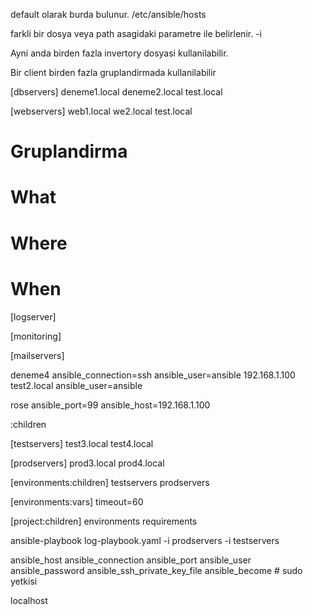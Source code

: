 default olarak burda bulunur.
/etc/ansible/hosts

farkli bir dosya veya path asagidaki parametre ile belirlenir.
-i

Ayni anda birden fazla invertory dosyasi kullanilabilir.

Bir client birden fazla gruplandirmada kullanilabilir

[dbservers]
deneme1.local
deneme2.local
test.local

[webservers]
web1.local
we2.local
test.local

# Gruplandirma
# What
# Where
# When


[logserver]

[monitoring]

[mailservers]


deneme4 ansible_connection=ssh ansible_user=ansible
192.168.1.100 test2.local ansible_user=ansible


rose ansible_port=99 ansible_host=192.168.1.100 


:children

[testservers]
test3.local
test4.local

[prodservers]
prod3.local
prod4.local

[environments:children]
testservers
prodservers

[environments:vars]
timeout=60

[project:children]
environments
requirements




ansible-playbook log-playbook.yaml -i prodservers -i testservers

ansible_host
ansible_connection
ansible_port
ansible_user
ansible_password
ansible_ssh_private_key_file
ansible_become # sudo yetkisi


localhost
